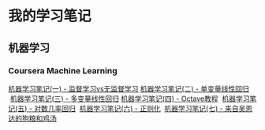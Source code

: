 # 我的学习笔记
## 机器学习
### Coursera Machine Learning
  [机器学习笔记(一) - 监督学习vs无监督学习]()
  [机器学习笔记(二) - 单变量线性回归]()
  [机器学习笔记(三) - 多变量线性回归]()
  [机器学习笔记(四) - Octave教程]()
  [机器学习笔记(五) - 对数几率回归]()
  [机器学习笔记(六) - 正则化]()
  [机器学习笔记(七) - 来自吴恩达的狗粮和鸡汤]()
